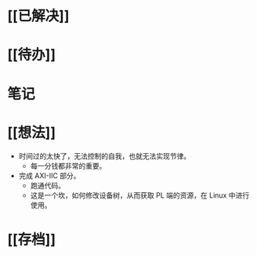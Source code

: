 # [[已解决]]

# [[待办]]

# 笔记

# [[想法]]
- 时间过的太快了，无法控制的自我，也就无法实现节律。
	- 每一分钱都非常的重要。
- 完成 AXI-IIC 部分。
	- 跑通代码。
	- 这是一个坎，如何修改设备树，从而获取 PL 端的资源，在 Linux 中进行使用。

# [[存档]]